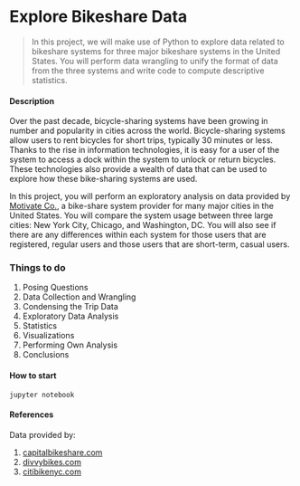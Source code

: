 
# Explore Bikeshare Data


> In this project, we will make use of Python to explore data related to bikeshare systems for three major bikeshare systems in the United States. You will perform data wrangling to unify the format of data from the three systems and write code to compute descriptive statistics.


#### Description

Over the past decade, bicycle-sharing systems have been growing in number and popularity in cities across the world. Bicycle-sharing systems allow users to rent bicycles for short trips, typically 30 minutes or less. Thanks to the rise in information technologies, it is easy for a user of the system to access a dock within the system to unlock or return bicycles. These technologies also provide a wealth of data that can be used to explore how these bike-sharing systems are used.

In this project, you will perform an exploratory analysis on data provided by [Motivate Co.]( https://www.motivateco.com/ ), a bike-share system provider for many major cities in the United States. You will compare the system usage between three large cities: New York City, Chicago, and Washington, DC. You will also see if there are any differences within each system for those users that are registered, regular users and those users that are short-term, casual users.

### Things to do

1. Posing Questions
2. Data Collection and Wrangling
3. Condensing the Trip Data
4. Exploratory Data Analysis
5. Statistics
6. Visualizations
7. Performing Own Analysis
8. Conclusions

#### How to start

``` 
jupyter notebook 
```

#### References 
Data provided by:
1. [capitalbikeshare.com](https://capitalbikeshare.com)
2. [divvybikes.com](https://divvybikes.com)
3. [citibikenyc.com](https://citibikenyc.com)